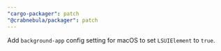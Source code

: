 ```yaml
---
"cargo-packager": patch
"@crabnebula/packager": patch
---
```


Add `background-app` config setting for macOS to set `LSUIElement` to `true`.